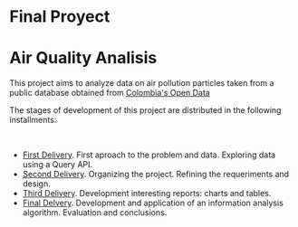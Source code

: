 # Final Proyect

<head>

<h1>Air Quality Analisis</h1>

</head>
<body>
<p>
This project aims to analyze data on air pollution particles taken from a public database obtained from <a href="datos.gov.co">Colombia's Open Data</a> 
</p>

 
 
<p>
The stages of development of this project are distributed in the following installments:
</p>
<br>
<ul>
 <li><a href="https://www.youtube.com/watch?v=oCVye99bOr4">First Delivery</a>. First aproach to the problem and data. Exploring data using a Query API.</li>
 <li><a href="https://www.youtube.com/watch?v=HDdGJ94RRJE">Second Delivery</a>. Organizing the project. Refining the requeriments and design.</li>
 <li><a href="https://www.youtube.com/watch?v=5ox9x_TUtHU">Third Delivery</a>. Development interesting reports: charts and tables.</li>
 <li><a href="https://www.youtube.com/watch?v=3_g2un5M350">Final Delvery</a>. Development and application of an information analysis algorithm. Evaluation and conclusions.</li>
</ul>
</body>
